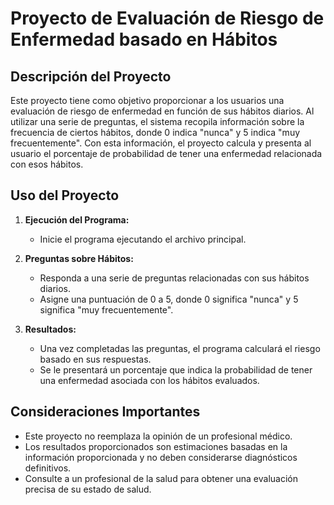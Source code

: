 # Proyecto de Evaluación de Riesgo de Enfermedad basado en Hábitos

## Descripción del Proyecto

Este proyecto tiene como objetivo proporcionar a los usuarios una evaluación de riesgo de enfermedad en función de sus hábitos diarios. Al utilizar una serie de preguntas, el sistema recopila información sobre la frecuencia de ciertos hábitos, donde 0 indica "nunca" y 5 indica "muy frecuentemente". Con esta información, el proyecto calcula y presenta al usuario el porcentaje de probabilidad de tener una enfermedad relacionada con esos hábitos.

## Uso del Proyecto

1. **Ejecución del Programa:**
   - Inicie el programa ejecutando el archivo principal.

2. **Preguntas sobre Hábitos:**
   - Responda a una serie de preguntas relacionadas con sus hábitos diarios.
   - Asigne una puntuación de 0 a 5, donde 0 significa "nunca" y 5 significa "muy frecuentemente".

3. **Resultados:**
   - Una vez completadas las preguntas, el programa calculará el riesgo basado en sus respuestas.
   - Se le presentará un porcentaje que indica la probabilidad de tener una enfermedad asociada con los hábitos evaluados.

## Consideraciones Importantes

- Este proyecto no reemplaza la opinión de un profesional médico.
- Los resultados proporcionados son estimaciones basadas en la información proporcionada y no deben considerarse diagnósticos definitivos.
- Consulte a un profesional de la salud para obtener una evaluación precisa de su estado de salud.
